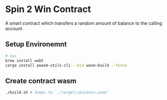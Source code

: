# Spin 2 Win Contract
A smart contract which transfers a random amount of balance
to the calling account.

## Setup Environemnt
```bash
# osx
brew install wabt
cargo install pwasm-utils-cli --bin wasm-build --force
```

## Create contract wasm
```bash
./build.sh # dumps to `./target/spin2win.wasm`
```
